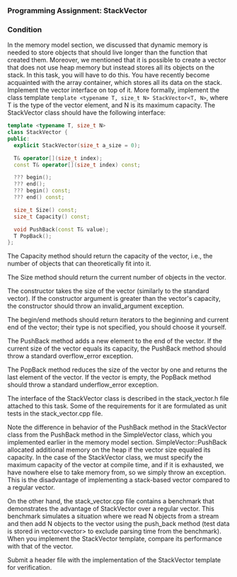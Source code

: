 ### Programming Assignment: StackVector

### Condition

In the memory model section, we discussed that dynamic memory is needed to store objects that should live longer than the function that created them. Moreover, we mentioned that it is possible to create a vector that does not use heap memory but instead stores all its objects on the stack. In this task, you will have to do this. You have recently become acquainted with the array container, which stores all its data on the stack. Implement the vector interface on top of it. More formally, implement the class template `template <typename T, size_t N> StackVector<T, N>`, where T is the type of the vector element, and N is its maximum capacity. The StackVector class should have the following interface:

```cpp
template <typename T, size_t N>
class StackVector {
public:
  explicit StackVector(size_t a_size = 0);

  T& operator[](size_t index);
  const T& operator[](size_t index) const;

  ??? begin();
  ??? end();
  ??? begin() const;
  ??? end() const;

  size_t Size() const;
  size_t Capacity() const;

  void PushBack(const T& value);
  T PopBack();
};
```

The Capacity method should return the capacity of the vector, i.e., the number of objects that can theoretically fit into it.

The Size method should return the current number of objects in the vector.

The constructor takes the size of the vector (similarly to the standard vector). If the constructor argument is greater than the vector's capacity, the constructor should throw an invalid_argument exception.

The begin/end methods should return iterators to the beginning and current end of the vector; their type is not specified, you should choose it yourself.

The PushBack method adds a new element to the end of the vector. If the current size of the vector equals its capacity, the PushBack method should throw a standard overflow_error exception.

The PopBack method reduces the size of the vector by one and returns the last element of the vector. If the vector is empty, the PopBack method should throw a standard underflow_error exception.

The interface of the StackVector class is described in the stack_vector.h file attached to this task. Some of the requirements for it are formulated as unit tests in the stack_vector.cpp file.

Note the difference in behavior of the PushBack method in the StackVector class from the PushBack method in the SimpleVector class, which you implemented earlier in the memory model section. SimpleVector::PushBack allocated additional memory on the heap if the vector size equaled its capacity. In the case of the StackVector class, we must specify the maximum capacity of the vector at compile time, and if it is exhausted, we have nowhere else to take memory from, so we simply throw an exception. This is the disadvantage of implementing a stack-based vector compared to a regular vector.

On the other hand, the stack_vector.cpp file contains a benchmark that demonstrates the advantage of StackVector over a regular vector. This benchmark simulates a situation where we read N objects from a stream and then add N objects to the vector using the push_back method (test data is stored in vector<vector<int>> to exclude parsing time from the benchmark). When you implement the StackVector template, compare its performance with that of the vector.

Submit a header file with the implementation of the StackVector template for verification.